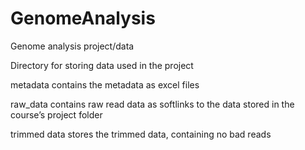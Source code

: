# GenomeAnalysis
Genome analysis project/data

Directory for storing data used in the project

metadata contains the metadata as excel files

raw_data contains raw read data as softlinks to the data stored in the course’s project folder

trimmed data stores the trimmed data, containing no bad reads

